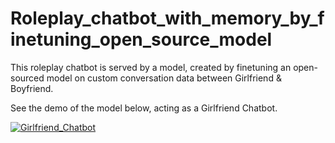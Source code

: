 # Roleplay_chatbot_with_memory_by_finetuning_open_source_model

This roleplay chatbot is served by a model, created by finetuning an open-sourced model on custom conversation data between Girlfriend & Boyfriend. 

See the demo of the model below, acting as a Girlfriend Chatbot.

[![Girlfriend_Chatbot](https://img.youtube.com/vi/sIGecGlWd3U/0.jpg)](https://www.youtube.com/watch?v=sIGecGlWd3U)


